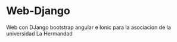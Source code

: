 # Web-Django
Web con DJango bootstrap angular e Ionic para la asociacion de la universidad La Hermandad
